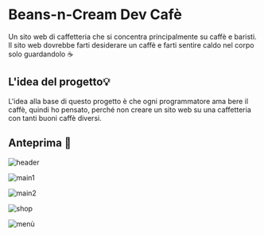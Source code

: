 # Beans-n-Cream Dev Cafè
Un sito web di caffetteria che si concentra principalmente su caffè e baristi. Il sito web dovrebbe farti desiderare un caffè e farti sentire caldo nel corpo solo guardandolo ☕


## L'idea del progetto💡
L'idea alla base di questo progetto è che ogni programmatore ama bere il caffè, quindi ho pensato, perché non creare un sito web su una caffetteria con tanti buoni caffè diversi.


## Anteprima 🎥

![header](https://github.com/AlessioMontebello90/Beans-n-Cream-DevCoffe/assets/134722770/83f4ff97-c2c0-49c1-b27f-ee4d8d2248f3)

![main1](https://github.com/AlessioMontebello90/Beans-n-Cream-DevCoffe/assets/134722770/58deb596-efaa-44a2-94b6-f05b3babdde3)

![main2](https://github.com/AlessioMontebello90/Beans-n-Cream-DevCoffe/assets/134722770/6f53d832-ca84-484c-88fa-8653970f8215)


![shop](https://github.com/AlessioMontebello90/Beans-n-Cream-DevCoffe/assets/134722770/fda93131-6b94-4e6e-98d3-e6725878c9a5)

![menù](https://github.com/AlessioMontebello90/Beans-n-Cream-DevCoffe/assets/134722770/0b57f96e-355b-4293-8987-33b6c6460f2b)







